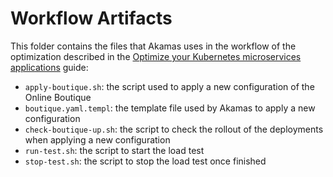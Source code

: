 # Workflow Artifacts

This folder contains the files that Akamas uses in the workflow of the optimization
described in the [Optimize your Kubernetes microservices applications](https://explore.akamas.io/codelabs/k8s-firststudy/index.html) guide:
* `apply-boutique.sh`: the script used to apply a new configuration of the Online Boutique
* `boutique.yaml.templ`: the template file used by Akamas to apply a new configuration
* `check-boutique-up.sh`: the script to check the rollout of the deployments when applying a new configuration
* `run-test.sh`: the script to start the load test
* `stop-test.sh`: the script to stop the load test once finished

